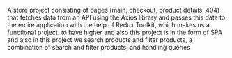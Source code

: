 A store project consisting of pages (main, checkout, product details, 404) that fetches data from an API using the Axios library and passes this data to the entire application with the help of Redux Toolkit, which makes us a functional project. to have higher and also this project is in the form of SPA and also in this project we search products and filter products, a combination of search and filter products, and handling queries
